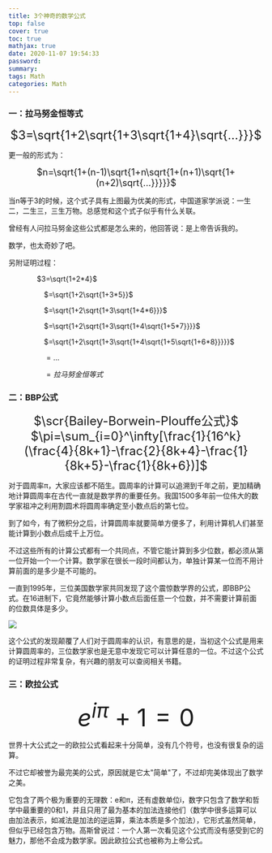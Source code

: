 ```yaml
---
title: 3个神奇的数学公式
top: false
cover: true
toc: true
mathjax: true
date: 2020-11-07 19:54:33
password:
summary:
tags: Math
categories: Math
---
```


### 一：拉马努金恒等式

<font size=5><center>$3=\sqrt{1+2\sqrt{1+3\sqrt{1+4}\sqrt{...}}}$</center></font>

更一般的形式为：

<font size=4><center>$n=\sqrt{1+(n-1)\sqrt{1+n\sqrt{1+(n+1)\sqrt{1+(n+2)\sqrt{...}}}}}$</center></font>

当n等于3的时候，这个式子具有上图最为优美的形式，中国道家学派说：一生二，二生三，三生万物。总感觉和这个式子似乎有什么关联。

曾经有人问拉马努金这些公式都是怎么来的，他回答说：是上帝告诉我的。

数学，也太奇妙了吧。

另附证明过程：

<left>&emsp;&emsp;&emsp;&emsp;$3=\sqrt{1+2*4}$</left>

<left>&emsp;&emsp;&emsp;&emsp;&emsp;$=\sqrt{1+2\sqrt{1+3*5}}$</left>

<left>&emsp;&emsp;&emsp;&emsp;&emsp;$=\sqrt{1+2\sqrt{1+3\sqrt{1+4*6}}}$</left>

<left>&emsp;&emsp;&emsp;&emsp;&emsp;$=\sqrt{1+2\sqrt{1+3\sqrt{1+4\sqrt{1+5*7}}}}$</left>

<left>&emsp;&emsp;&emsp;&emsp;&emsp;$=\sqrt{1+2\sqrt{1+3\sqrt{1+4\sqrt{1+5\sqrt{1+6*8}}}}}$</left>

<left>&emsp;&emsp;&emsp;&emsp;&emsp;$=...$</left>

<left>&emsp;&emsp;&emsp;&emsp;&emsp;$=拉马努金恒等式$</left>

### 二：BBP公式

<font size=5><center>$\scr{Bailey-Borwein-Plouffe公式}$</center></font>
<font size=5><center>$\pi=\sum_{i=0}^\infty[\frac{1}{16^k}(\frac{4}{8k+1}-\frac{2}{8k+4}-\frac{1}{8k+5}-\frac{1}{8k+6})]$</center></font>

对于圆周率π，大家应该都不陌生。圆周率的计算可以追溯到千年之前，更加精确地计算圆周率在古代一直就是数学界的重要任务。我国1500多年前一位伟大的数学家祖冲之利用割圆术将圆周率确定至小数点后的第七位。

到了如今，有了微积分之后，计算圆周率就要简单方便多了，利用计算机人们甚至能计算到小数点后成千上万位。

不过这些所有的计算公式都有一个共同点，不管它能计算到多少位数，都必须从第一位开始一个一个计算。数学家在很长一段时间都认为，单独计算某一位而不用计算前面的是多少是不可能的。

一直到1995年，三位美国数学家共同发现了这个震惊数学界的公式，即BBP公式。在16进制下，它竟然能够计算小数点后面任意一个位数，并不需要计算前面的位数具体是多少。

![](pi.jpg)

这个公式的发现颠覆了人们对于圆周率的认识，有意思的是，当初这个公式是用来计算圆周率的，三位数学家也是无意中发现它可以计算任意的一位。不过这个公式的证明过程非常复杂，有兴趣的朋友可以查阅相关书籍。

### 三：欧拉公式

<font size=7><center>$e^{i\pi}+1=0$</center></font>

世界十大公式之一的欧拉公式看起来十分简单，没有几个符号，也没有很复杂的运算。

不过它却被誉为最完美的公式，原因就是它太"简单"了，不过却完美体现出了数学之美。

它包含了两个极为重要的无理数：e和π，还有虚数单位i，数字只包含了数学和哲学中最重要的0和1，并且只用了最为基本的加法连接他们（数学中很多运算可以由加法表示，如减法是加法的逆运算，乘法本质是多个加法），它形式虽然简单，但似乎已经包含万物。高斯曾说过：一个人第一次看见这个公式而没有感受到它的魅力，那他不会成为数学家。因此欧拉公式也被称为上帝公式。

